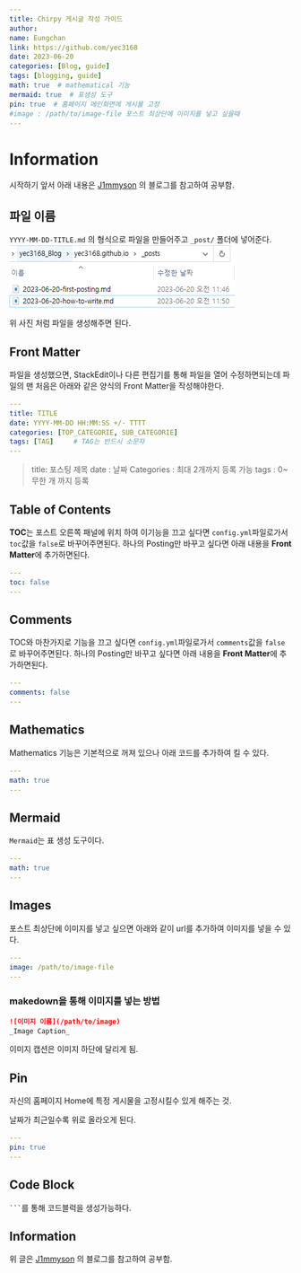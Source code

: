 ```yaml
---
title: Chirpy 게시글 작성 가이드
author:
name: Eungchan
link: https://github.com/yec3168
date: 2023-06-20
categories: [Blog, guide]
tags: [blogging, guide]
math: true  # mathematical 기능
mermaid: true  # 표생성 도구
pin: true  # 홈페이지 메인화면에 게시물 고정
#image : /path/to/image-file 포스트 최상단에 이미지를 넣고 싶을때
---
```

# Information
시작하기 앞서 아래 내용은 [J1mmyson](https://j1mmyson.github.io/posts/postingGuide/#front-matter) 의 블로그를 참고하여 공부함.


## 파일 이름
`YYYY-MM-DD-TITLE.md` 의 형식으로 파일을 만들어주고 `_post/` 폴더에 넣어준다.
![mdfile](/assets/img/mdfile.png)

위 사진 처럼 파일을 생성해주면 된다.

## Front Matter
파일을 생성했으면, StackEdit이나 다른 편집기를 통해 파일을 열어 수정하면되는데 파일의 맨 처음은 아래와 같은 양식의 Front Matter을 작성해야한다.
```yaml
---
title: TITLE
date: YYYY-MM-DD HH:MM:SS +/- TTTT
categories: [TOP_CATEGORIE, SUB_CATEGORIE]
tags: [TAG]		# TAG는 반드시 소문자
---
```
> title: 포스팅 제목 
> date : 날짜
> Categories : 최대 2개까지 등록 가능
> tags : 0~무한 개 까지 등록

## Table of Contents
**TOC**는 포스트 오른쪽 패널에 위치 하여 이기능을 끄고 싶다면 `config.yml`파일로가서 `toc`값을 `false`로 바꾸어주면된다. 하나의 Posting만 바꾸고 싶다면 아래 내용을 **Front Matter**에 추가하면된다. 
```yaml
---
toc: false
---
```


## Comments
TOC와 마찬가지로 기능을 끄고 싶다면 `config.yml`파일로가서 `comments`값을 `false`로 바꾸어주면된다. 하나의 Posting만 바꾸고 싶다면 아래 내용을 **Front Matter**에 추가하면된다. 

```yaml
---
comments: false
---
```


## Mathematics
Mathematics 기능은 기본적으로 꺼져 있으나 아래 코드를 추가하여 킬 수 있다.
```yaml
---
math: true
---
```


## Mermaid
`Mermaid`는 표 생성 도구이다.
```yaml
---
math: true
---
```

## Images
포스트 최상단에 이미지를 넣고 싶으면 아래와 같이 url를 추가하여 이미지를 넣을 수 있다.
 ```yaml
---
image: /path/to/image-file
---
```

### makedown을 통해 이미지를 넣는 방법
```markdown
![이미지 이름](/path/to/image)
_Image Caption_
```
이미지 캡션은 이미지 하단에 달리게 됨.


## Pin
자신의 홈페이지 Home에 특정 게시물을 고정시킬수 있게 해주는 것.

날짜가 최근일수록 위로 올라오게 된다.
```yaml
---
pin: true
---
```

## Code Block

 <code class="highlighter-rouge">```</code>를 통해 코드블럭을 생성가능하다.

## Information
위 글은 [J1mmyson](https://j1mmyson.github.io/posts/postingGuide/#front-matter) 의 블로그를 참고하여 공부함.